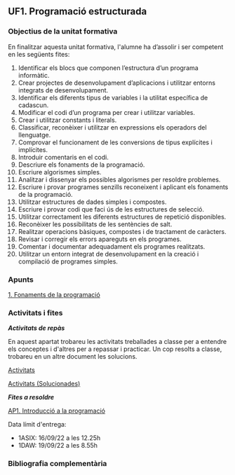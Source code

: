 ## UF1. Programació estructurada

### Objectius de la unitat formativa

En finalitzar aquesta unitat formativa, l'alumne ha d’assolir i ser competent en les següents fites:

1. Identificar els blocs que componen l’estructura d’un programa informàtic.
2. Crear projectes de desenvolupament d’aplicacions i utilitzar entorns integrats de desenvolupament.
3. Identificar els diferents tipus de variables i la utilitat específica de cadascun.
4. Modificar el codi d’un programa per crear i utilitzar variables.
5. Crear i utilitzar constants i literals.
6. Classificar, reconèixer i utilitzar en expressions els operadors del llenguatge.
7. Comprovar el funcionament de les conversions de tipus explícites i implícites.
8. Introduir comentaris en el codi.
9. Descriure els fonaments de la programació.
10. Escriure algorismes simples.
11. Analitzar i dissenyar els possibles algorismes per resoldre problemes.
12. Escriure i provar programes senzills reconeixent i aplicant els fonaments de la programació.
13. Utilitzar estructures de dades simples i compostes.
14. Escriure i provar codi que faci ús de les estructures de selecció.
15. Utilitzar correctament les diferents estructures de repetició disponibles.
16. Reconèixer les possibilitats de les sentències de salt.
17. Realitzar operacions bàsiques, compostes i de tractament de caràcters.
18. Revisar i corregir els errors apareguts en els programes.
19. Comentar i documentar adequadament els programes realitzats.
19. Utilitzar un entorn integrat de desenvolupament en la creació i compilació de programes simples.


### Apunts

[1. Fonaments de la programació](https://docs.google.com/document/d/1FOsXI4HyUAwTVe_BVBkhsqSzRC6v7L2V7snhkHJevdw/edit?usp=sharing)

### Activitats i fites

**_Activitats de repàs_**

En aquest apartat trobareu les activitats treballades a classe per a entendre els conceptes i d'altres per a repassar i practicar. Un cop resolts a classe, trobareu en un altre document les solucions.

[Activitats](https://docs.google.com/document/d/1hdFTHBHNCBV_bWM59vvlKH4xCOJd7_RE8ozezpxlx1U/edit?usp=sharing)

[Activitats (Solucionades)](https://docs.google.com/document/d/15NtKHbZDQ_f38LDv5PEk-s8P9TNNE-8m1Uslw5PTHCo/edit?usp=sharing)

**_Fites a resoldre_**

[AP1. Introducció a la programació](https://docs.google.com/document/d/1XhBOPs3ZV0hF_c3PZZW3Zd-fDmZHdprRYCdWv7X6cBU/edit?usp=sharing)

Data límit d'entrega: 
- 1ASIX: 16/09/22 a les 12.25h
- 1DAW: 19/09/22 a les 8.55h

### Bibliografia complementària